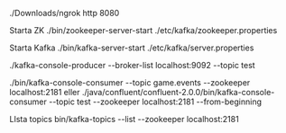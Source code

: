 ./Downloads/ngrok http 8080

Starta ZK
./bin/zookeeper-server-start ./etc/kafka/zookeeper.properties

Starta Kafka
./bin/kafka-server-start ./etc/kafka/server.properties

./kafka-console-producer --broker-list localhost:9092 --topic test

./bin/kafka-console-consumer --topic game.events --zookeeper localhost:2181
eller
./java/confluent/confluent-2.0.0/bin/kafka-console-consumer --topic test --zookeeper localhost:2181 --from-beginning


LIsta topics
bin/kafka-topics --list --zookeeper localhost:2181
